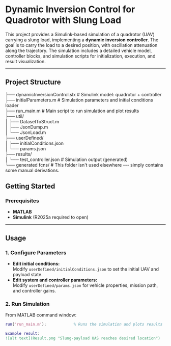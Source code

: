 # Dynamic Inversion Control for Quadrotor with Slung Load

This project provides a Simulink-based simulation of a quadrotor (UAV) carrying a slung load, implementing a **dynamic inversion controller**. The goal is to carry the load to a desired position, with oscillation attenuation along the trajectory. The simulation includes a detailed vehicle model, controller blocks, and simulation scripts for initialization, execution, and result visualization.

---

## Project Structure
├── dynamicInversionControl.slx # Simulink model: quadrotor + controller <br>
├── initialParameters.m # Simulation parameters and initial conditions loader <br>
├── run_main.m # Main script to run simulation and plot results <br>
├── util/ <br>
│ ├── DatasetToStruct.m <br>
│ ├── JsonDump.m <br>
│ └── JsonLoad.m <br>
├── userDefined/ <br>
│ ├── initialConditions.json <br>
│ └── params.json <br>
├── results/ <br>
│ └── test_controller.json # Simulation output (generated) <br>
└── generated fcns/ # This folder isn't used elsewhere --- simply contains some manual derivations.


## Getting Started

### Prerequisites

- **MATLAB** 
- **Simulink** (R2025a required to open)

---

## Usage

### 1. Configure Parameters

- **Edit initial conditions:**  
  Modify `userDefined/initialConditions.json` to set the initial UAV and payload state.
- **Edit system and controller parameters:**  
  Modify `userDefined/params.json` for vehicle properties, mission path, and controller gains.

### 2. Run Simulation

From MATLAB command window:

```matlab
run('run_main.m');            % Runs the simulation and plots results

Example result:
![alt text](Result.png "Slung-payload UAS reaches desired location")